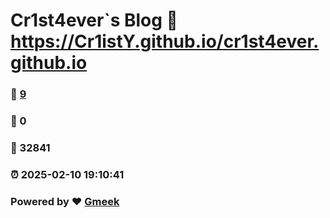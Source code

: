 # Cr1st4ever`s Blog :link: https://Cr1istY.github.io/cr1st4ever.github.io 
### :page_facing_up: [9](https://Cr1istY.github.io/cr1st4ever.github.io/tag.html) 
### :speech_balloon: 0 
### :hibiscus: 32841 
### :alarm_clock: 2025-02-10 19:10:41 
### Powered by :heart: [Gmeek](https://github.com/Meekdai/Gmeek)
